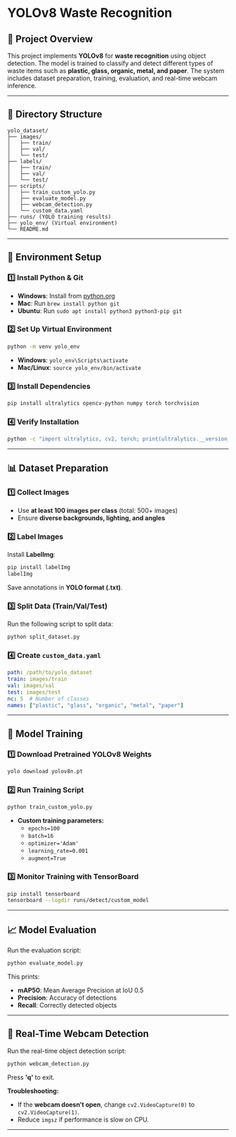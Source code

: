 # YOLOv8 Waste Recognition

## 📌 Project Overview
This project implements **YOLOv8** for **waste recognition** using object detection. The model is trained to classify and detect different types of waste items such as **plastic, glass, organic, metal, and paper**. The system includes dataset preparation, training, evaluation, and real-time webcam inference.

---

## 📂 Directory Structure
```
yolo_dataset/
├── images/
│   ├── train/
│   ├── val/
│   └── test/
├── labels/
│   ├── train/
│   ├── val/
│   └── test/
├── scripts/
│   ├── train_custom_yolo.py
│   ├── evaluate_model.py
│   ├── webcam_detection.py
│   └── custom_data.yaml
├── runs/ (YOLO training results)
├── yolo_env/ (Virtual environment)
└── README.md
```

---

## 🔧 Environment Setup
### 1️⃣ Install Python & Git
- **Windows**: Install from [python.org](https://www.python.org/)
- **Mac**: Run `brew install python git`
- **Ubuntu**: Run `sudo apt install python3 python3-pip git`

### 2️⃣ Set Up Virtual Environment
```sh
python -m venv yolo_env
```
- **Windows**: `yolo_env\Scripts\activate`
- **Mac/Linux**: `source yolo_env/bin/activate`

### 3️⃣ Install Dependencies
```sh
pip install ultralytics opencv-python numpy torch torchvision
```

### 4️⃣ Verify Installation
```sh
python -c "import ultralytics, cv2, torch; print(ultralytics.__version__, cv2.__version__, torch.__version__)"
```

---

## 📊 Dataset Preparation
### 1️⃣ Collect Images
- Use **at least 100 images per class** (total: 500+ images)
- Ensure **diverse backgrounds, lighting, and angles**

### 2️⃣ Label Images
Install **LabelImg**:
```sh
pip install labelImg
labelImg
```
Save annotations in **YOLO format (.txt)**.

### 3️⃣ Split Data (Train/Val/Test)
Run the following script to split data:
```sh
python split_dataset.py
```

### 4️⃣ Create `custom_data.yaml`
```yaml
path: /path/to/yolo_dataset
train: images/train
val: images/val
test: images/test
nc: 5  # Number of classes
names: ["plastic", "glass", "organic", "metal", "paper"]
```

---

## 🎯 Model Training
### 1️⃣ Download Pretrained YOLOv8 Weights
```sh
yolo download yolov8n.pt
```

### 2️⃣ Run Training Script
```sh
python train_custom_yolo.py
```
- **Custom training parameters:**
  - `epochs=100`
  - `batch=16`
  - `optimizer='Adam'`
  - `learning_rate=0.001`
  - `augment=True`

### 3️⃣ Monitor Training with TensorBoard
```sh
pip install tensorboard
tensorboard --logdir runs/detect/custom_model
```

---

## 📈 Model Evaluation
Run the evaluation script:
```sh
python evaluate_model.py
```
This prints:
- **mAP50**: Mean Average Precision at IoU 0.5
- **Precision**: Accuracy of detections
- **Recall**: Correctly detected objects

---

## 🎥 Real-Time Webcam Detection
Run the real-time object detection script:
```sh
python webcam_detection.py
```
Press **'q'** to exit.

**Troubleshooting:**
- If the **webcam doesn’t open**, change `cv2.VideoCapture(0)` to `cv2.VideoCapture(1)`.
- Reduce `imgsz` if performance is slow on CPU.

---

